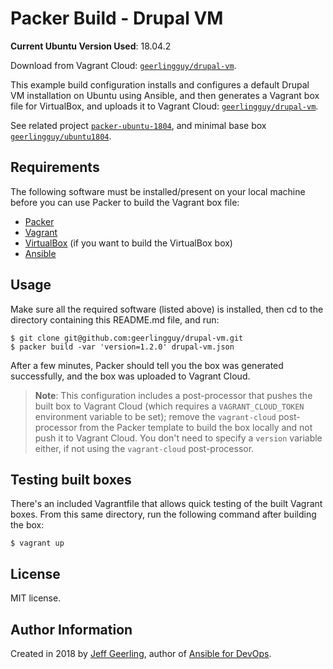# Packer Build - Drupal VM

**Current Ubuntu Version Used**: 18.04.2

Download from Vagrant Cloud: [`geerlingguy/drupal-vm`](https://app.vagrantup.com/geerlingguy/boxes/drupal-vm).

This example build configuration installs and configures a default Drupal VM installation on Ubuntu using Ansible, and then generates a Vagrant box file for VirtualBox, and uploads it to Vagrant Cloud: [`geerlingguy/drupal-vm`](https://app.vagrantup.com/geerlingguy/boxes/drupal-vm).

See related project [`packer-ubuntu-1804`](https://github.com/geerlingguy/packer-ubuntu-1804), and minimal base box [`geerlingguy/ubuntu1804`](https://vagrantcloud.com/geerlingguy/boxes/ubuntu1804).

## Requirements

The following software must be installed/present on your local machine before you can use Packer to build the Vagrant box file:

  - [Packer](http://www.packer.io/)
  - [Vagrant](http://vagrantup.com/)
  - [VirtualBox](https://www.virtualbox.org/) (if you want to build the VirtualBox box)
  - [Ansible](http://docs.ansible.com/intro_installation.html)

## Usage

Make sure all the required software (listed above) is installed, then cd to the directory containing this README.md file, and run:

    $ git clone git@github.com:geerlingguy/drupal-vm.git
    $ packer build -var 'version=1.2.0' drupal-vm.json

After a few minutes, Packer should tell you the box was generated successfully, and the box was uploaded to Vagrant Cloud.

> **Note**: This configuration includes a post-processor that pushes the built box to Vagrant Cloud (which requires a `VAGRANT_CLOUD_TOKEN` environment variable to be set); remove the `vagrant-cloud` post-processor from the Packer template to build the box locally and not push it to Vagrant Cloud. You don't need to specify a `version` variable either, if not using the `vagrant-cloud` post-processor.

## Testing built boxes

There's an included Vagrantfile that allows quick testing of the built Vagrant boxes. From this same directory, run the following command after building the box:

    $ vagrant up

## License

MIT license.

## Author Information

Created in 2018 by [Jeff Geerling](https://www.jeffgeerling.com/), author of [Ansible for DevOps](https://www.ansiblefordevops.com/).
